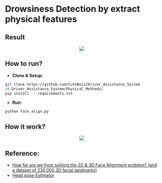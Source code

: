 # Drowsiness Detection by extract physical features

## Result

<p align="center"><img src="https://github.com/CuteBoiz/Driver_Assistance_System/blob/Physical_Methods/Physical_Methods/doc/demo.gif" /></p>


## How to run?

- **Clone & Setup:** 
```sh
git clone https://github.com/CuteBoiz/Driver_Assistance_System
cd Driver_Assistance_System/Physical_Methods/
pip install -r requirements.txt
```
- **Run:**
```sh
python face_align.py
```

## How it work?

<p align="center"><img src="https://github.com/CuteBoiz/Driver_Assistance_System/blob/Physical_Methods/Physical_Methods/doc/Physical%20CodeFlow.drawio.png" /></p>

## Reference:

- [How far are we from solving the 2D \& 3D Face Alignment problem? (and a dataset of 230,000 3D facial landmarks)](https://github.com/1adrianb/face-alignment)
- [Head pose Estimator](https://github.com/yinguobing/head-pose-estimation)

